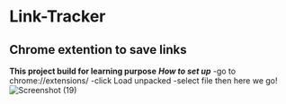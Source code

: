 # Link-Tracker
## Chrome extention to save links
**This project build for learning purpose**
***How to set up***
-go to chrome://extensions/
-click Load unpacked
-select file then here we go!
![Screenshot (19)](https://user-images.githubusercontent.com/71097499/214741292-9bfc959d-658b-4e7f-8962-bb984c604aed.png)
